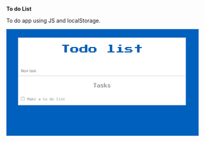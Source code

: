 **To do List**

To do app using JS and localStorage.

![To do list](https://raw.githubusercontent.com/ph81/todojs/master/images/screencap.jpg)